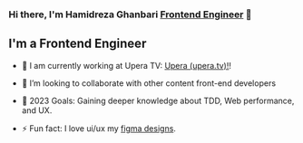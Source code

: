 ### Hi there, I'm Hamidreza Ghanbari [Frontend Engineer][website] 👋


## I'm a Frontend Engineer

- 🔭 I am currently working at Upera TV: [Upera (upera.tv)!][upera]!

- 👯 I’m looking to collaborate with other content front-end developers

- 🥅 2023 Goals: Gaining deeper knowledge about TDD, Web performance, and UX. 

- ⚡ Fun fact: I love ui/ux my [figma designs][figma].

<br />

[website]: https://hamidreza-ghanbari.vercel.app
[upera]: https://upera.tv
[github]: https://github.com/hamidrezaghanbari
[figma]: https://www.figma.com/@hamidghanbari
[medium]: https://www.medium.com/@hamidrezaghanbari
[linkedin]: https://linkedin.com/in/hamidrezaghanbari
